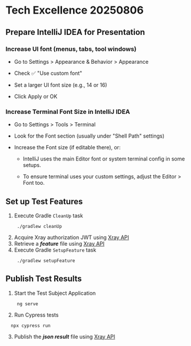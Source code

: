 # Tech Excellence 20250806

## Prepare IntelliJ IDEA for Presentation

### Increase UI font (menus, tabs, tool windows)

- Go to Settings > Appearance & Behavior > Appearance

- Check ✅ "Use custom font"

- Set a larger UI font size (e.g., 14 or 16)

- Click Apply or OK

### Increase Terminal Font Size in IntelliJ IDEA

- Go to Settings > Tools > Terminal

- Look for the Font section (usually under "Shell Path" settings)

- Increase the Font size (if editable there), or:

  - IntelliJ uses the main Editor font or system terminal config in some setups.

  - To ensure terminal uses your custom settings, adjust the Editor > Font too.

## Set up Test Features

1. Execute Gradle `CleanUp` task
   ```shell
    ./gradlew cleanUp
   ```
2. Acquire Xray authorization JWT using [Xray API](./test_harness/xrayapi/issue.http)
3. Retrieve a ***feature*** file using [Xray API](./test_harness/xrayapi/issue.http)
4. Execute Gradle `SetupFeature` task
   ```shell
    ./gradlew setupFeature
   ```
   
## Publish Test Results

1. Start the Test Subject Application
   ```shell
    ng serve
   ```
2. Run Cypress tests
  ```shell
    npx cypress run
   ```
3. Publish the  ***json result*** file using [Xray API](./test_harness/xrayapi/issue.http)